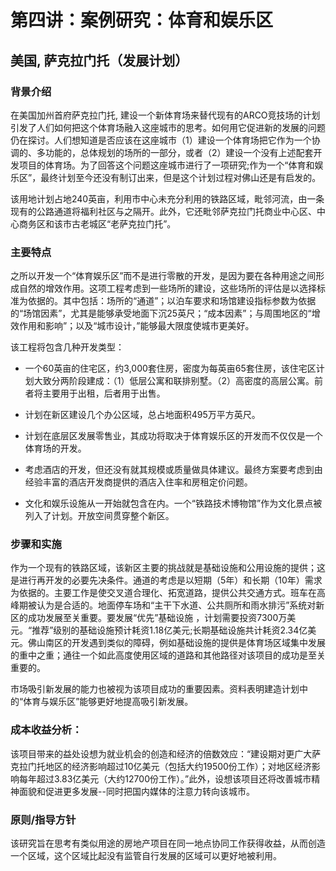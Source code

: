 # 第四讲：案例研究：体育和娱乐区 

## 美国, 萨克拉门托（发展计划）

### 背景介绍 

在美国加州首府萨克拉门托, 建设一个新体育场来替代现有的ARCO竞技场的计划引发了人们如何把这个体育场融入这座城市的思考。如何用它促进新的发展的问题仍在探讨。人们想知道是否应该在这座城市（1）建设一个体育场把它作为一个协调的、多功能的，总体规划的场所的一部分，或者（2）建设一个没有上述配套开发项目的体育场。为了回答这个问题这座城市进行了一项研究;作为一个“体育和娱乐区”，最终计划至今还没有制订出来，但是这个计划过程对佛山还是有启发的。

该用地计划占地240英亩，利用市中心未充分利用的铁路区域，毗邻河流，由一条现有的公路通道将福利社区与之隔开。此外，它还毗邻萨克拉门托商业中心区、中心商务区和该市古老城区“老萨克拉门托”。 

### 主要特点

之所以开发一个“体育娱乐区”而不是进行零散的开发，是因为要在各种用途之间形成自然的增效作用。这项工程考虑到一些场所的建设，这些场所的评估是以选择标准为依据的。其中包括：场所的“通道”；以泊车要求和场馆建设指标参数为依据的“场馆因素”，尤其是能够承受地面下沉25英尺；“成本因素”；与周围地区的“增效作用和影响”；以及“城市设计，”能够最大限度使城市更美好。 

该工程将包含几种开发类型： 

- 一个60英亩的住宅区，约3,000套住房，密度为每英亩65套住房，该住宅区计划大致分两阶段建成：（1）低层公寓和联排别墅。（2）高密度的高层公寓。前者将主要用于出租，后者用于出售。

- 计划在新区建设几个办公区域，总占地面积495万平方英尺。

- 计划在底层区发展零售业，其成功将取决于体育娱乐区的开发而不仅仅是一个体育场的开发。  

- 考虑酒店的开发，但还没有就其规模或质量做具体建议。最终方案要考虑到由经验丰富的酒店开发商提供的酒店入住率和房租定价问题。    

- 文化和娱乐设施从一开始就包含在内。一个“铁路技术博物馆”作为文化景点被列入了计划。开放空间贯穿整个新区。 

### 步骤和实施

作为一个现有的铁路区域，该新区主要的挑战就是基础设施和公用设施的提供；这是进行再开发的必要先决条件。通道的考虑是以短期（5年）和长期（10年）需求为依据的。主要工作是使交叉道合理化、拓宽道路，提供公共交通方式。班车在高峰期被认为是合适的。地面停车场和“主干下水道、公共厕所和雨水排污”系统对新区的成功发展至关重要。要发展“优先”基础设施 ，计划需要投资7300万美元。“推荐”级别的基础设施预计耗资1.18亿美元;长期基础设施共计耗资2.34亿美元。佛山南区的开发遇到类似的障碍，例如基础设施的提供是体育场区域集中发展的重中之重；通往一个如此高度使用区域的道路和其他路径对该项目的成功是至关重要的。

市场吸引新发展的能力也被视为该项目成功的重要因素。资料表明建造计划中的“体育与娱乐区”能够更好地提高吸引新发展。

### 成本收益分析：

该项目带来的益处设想为就业机会的创造和经济的倍数效应：“建设期对更广大萨克拉门托地区的经济影响超过10亿美元（包括大约19500份工作）；对地区经济影响每年超过3.83亿美元（大约12700份工作）。”此外，设想该项目还将改善城市精神面貌和促进更多发展--同时把国内媒体的注意力转向该城市。 

### 原则/指导方针

该研究旨在思考有类似用途的房地产项目在同一地点协同工作获得收益，从而创造一个区域，这个区域比起没有监管自行发展的区域可以更好地被利用。
